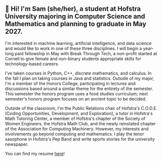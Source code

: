 👋 Hi! I'm Sam **(she/her)**, a student at Hofstra University majoring in Computer Science and Mathematics and planning to graduate in May 2027.
-

I'm interested in machine learning, artificial intelligence, and data science and would like to work in one of these three disciplines. I will begin a year-long paid fellowship in May with Break Through Tech, a non-profit started at Cornell to give female and non-binary students appropriate skills for technology-based careers.

I've taken courses in Python, C++, discrete mathematics, and calculus. In the fall I plan on taking courses in Java and statistics. Outside of my major, I'm a member of the Honors College, participating in lectures and discussions based around a similar theme for the entirety of the semester. This semester the honors program uses a food studies curriculum; next semester's honors program focuses on an ancient topic to be decided.

Outside of the classroom, I'm the Public Relations chair of Hofstra's C.O.D.E. (Coding Opportunities, Development, and Exploration), a tutor in Hofstra's Math Tutoring Center, a member of Hofstra's chapter of the Society of Women Engineers, the Hofstra Math Club, and the newly reinstated chapter of the Association for Computing Machinery. However, my interests and involvements go beyond computing and mathematics. I play the tenor saxophone in Hofstra's Pep Band and write sports stories for the university newspaper.

You can find my resume [here](https://drive.google.com/file/d/1w4LXUdqWzudu5qs9GS2PRLr4VfQpOGXZ/view?usp=sharing)!
<!---
samanthanadler/samanthanadler is a ✨ special ✨ repository because its `README.md` (this file) appears on your GitHub profile.
You can click the Preview link to take a look at your changes.
--->
